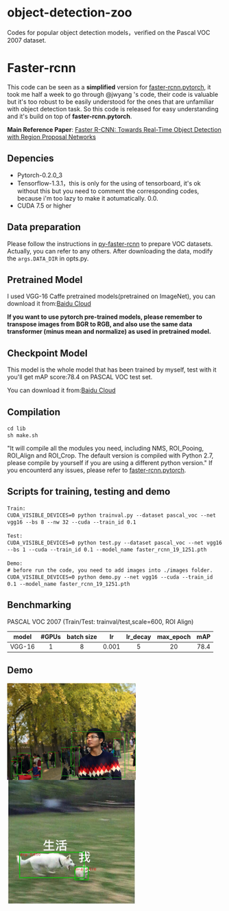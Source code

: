 # object-detection-zoo
Codes for popular object detection models，verified on the Pascal VOC 2007 dataset.

# Faster-rcnn

This code can be seen as a **simplified** version for [faster-rcnn.pytorch](https://github.com/jwyang/faster-rcnn.pytorch), it took me half a week to go through @jwyang 's code, their code is valuable but it's too robust to be easily understood for the ones that are unfamiliar with object detection task. So this code is released for easy understanding and it's build on top of **faster-rcnn.pytorch**.

**Main Reference Paper**: [Faster R-CNN: Towards Real-Time Object Detection with Region Proposal Networks](https://arxiv.org/abs/1506.01497)

## Depencies
- Pytorch-0.2.0_3
- Tensorflow-1.3.1，this is only for the using of tensorboard, it's ok without this but you need to comment the corresponding codes, because i'm too lazy to make it aotumatically. 0.0.
- CUDA 7.5 or higher

## Data preparation
Please follow the instructions in [py-faster-rcnn](https://github.com/rbgirshick/py-faster-rcnn#beyond-the-demo-installation-for-training-and-testing-models) to prepare VOC datasets. Actually, you can refer to any others. After downloading the data, modify the `args.DATA_DIR` in opts.py.

## Pretrained Model
I used VGG-16 Caffe pretrained models(pretrained on ImageNet), you can download it from:[Baidu Cloud](https://pan.baidu.com/s/1wN1wVeYQx6DHN0OaXxCBGg)

**If you want to use pytorch pre-trained models, please remember to transpose images from BGR to RGB, and also use the same data transformer (minus mean and normalize) as used in pretrained model.**

## Checkpoint Model
This model is the whole model that has been trained by myself, test with it you'll get mAP score:78.4 on PASCAL VOC test set.

You can download it from:[Baidu Cloud]()

## Compilation
```
cd lib
sh make.sh
```
"It will compile all the modules you need, including NMS, ROI_Pooing, ROI_Align and ROI_Crop. The default version is compiled with Python 2.7, please compile by yourself if you are using a different python version."
If you encounterd any issues, please refer to [faster-rcnn.pytorch](https://github.com/jwyang/faster-rcnn.pytorch).

## Scripts for training, testing and demo
```
Train:
CUDA_VISIBLE_DEVICES=0 python trainval.py --dataset pascal_voc --net vgg16 --bs 8 --nw 32 --cuda --train_id 0.1

Test:
CUDA_VISIBLE_DEVICES=0 python test.py --dataset pascal_voc --net vgg16 --bs 1 --cuda --train_id 0.1 --model_name faster_rcnn_19_1251.pth

Demo:
# before run the code, you need to add images into ./images folder.
CUDA_VISIBLE_DEVICES=0 python demo.py --net vgg16 --cuda --train_id 0.1 --model_name faster_rcnn_19_1251.pth
```
## Benchmarking

PASCAL VOC 2007 (Train/Test: trainval/test,scale=600, ROI Align)

|model|#GPUs|batch size|lr|lr_decay|max_epoch|mAP|
|--------------|:-----:|:-----:|:-----:|:-----:|:-----:|:-----:|
|VGG-16|1|8|0.001|5|20|78.4|

## Demo
 <img src="https://github.com/coderSkyChen/object-detection-zoo/raw/master/faster-rcnn-clearly/images/3_det.jpg" width = "300" alt="3" align=left />
 <img src="https://github.com/coderSkyChen/object-detection-zoo/raw/master/faster-rcnn-clearly/images/5_det.jpg" width = "300" alt="5" align=left />
